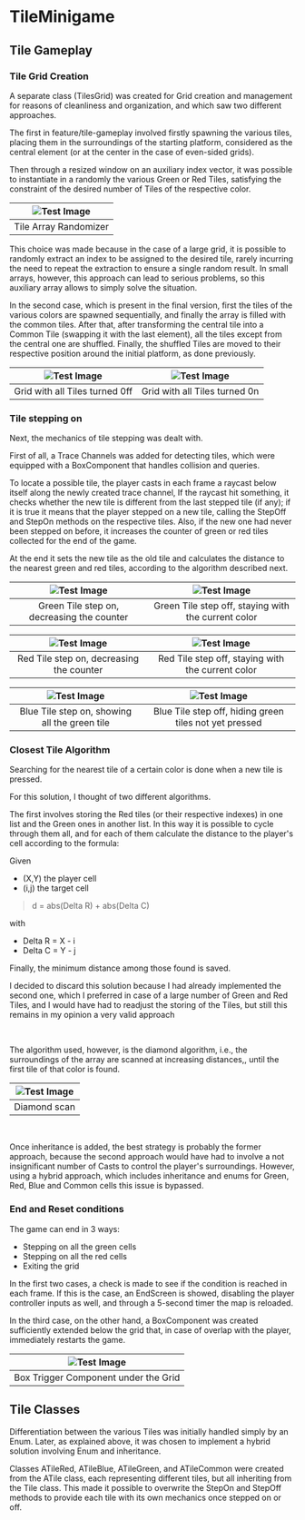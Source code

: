 # TileMinigame

## Tile Gameplay

### Tile Grid Creation

A separate class (TilesGrid) was created for Grid creation and management for reasons of cleanliness and organization,
and which saw two different approaches.

The first in feature/tile-gameplay involved firstly spawning the various tiles, placing them in the surroundings of the
starting platform, considered as the central element (or at the center in the case of even-sided grids).

Then through a resized window on an auxiliary index vector, it was possible to instantiate in a randomly the various
Green or Red Tiles, satisfying the constraint of the desired number of Tiles of the respective color.

| ![Test Image](Documentation/1.gif) |
|:----------------------------------:|
|       Tile Array Randomizer        |

This choice was made because in the case of a large grid, it is possible to randomly extract an index to be assigned to
the desired tile, rarely incurring the need to repeat the extraction to ensure a single random result.
In small arrays, however, this approach can lead to serious problems, so this auxiliary array allows to simply solve the
situation.

In the second case, which is present in the final version, first the tiles of the various colors are spawned
sequentially, and finally the array is filled with the common tiles. After that, after transforming the central tile
into a Common Tile (swapping it with the last element), all the tiles except from the central one are shuffled.
Finally, the shuffled Tiles are moved to their respective position around the initial platform, as done previously.

| ![Test Image](Documentation/2.png) | ![Test Image](Documentation/3.png) |
|:----------------------------------:|:----------------------------------:|
|   Grid with all Tiles turned 0ff   |   Grid with all Tiles turned 0n    |

### Tile stepping on

Next, the mechanics of tile stepping was dealt with.

First of all, a Trace Channels was added for detecting tiles, which were equipped with a BoxComponent that handles
collision and queries.

To locate a possible tile, the player casts in each frame a raycast below itself along the newly created trace channel,
If the raycast hit something, it checks whether the new tile is different from the last stepped tile (if any); if it is
true it means that the player stepped on a new tile, calling the StepOff and StepOn methods on the respective tiles.
Also, if the new one had never been stepped on before, it increases the counter of green or red tiles collected for the
end of the game.

At the end it sets the new tile as the old tile and calculates the distance to the nearest green and red tiles,
according to the algorithm described next.

|     ![Test Image](Documentation/6.gif)     |         ![Test Image](Documentation/7.gif)          |
|:------------------------------------------:|:---------------------------------------------------:|
| Green Tile step on, decreasing the counter | Green Tile step off, staying with the current color |

|    ![Test Image](Documentation/8.gif)    |        ![Test Image](Documentation/9.gif)         |
|:----------------------------------------:|:-------------------------------------------------:|
| Red Tile step on, decreasing the counter | Red Tile step off, staying with the current color |

|      ![Test Image](Documentation/10.gif)      |          ![Test Image](Documentation/11.gif)           |
|:---------------------------------------------:|:------------------------------------------------------:|
| Blue Tile step on, showing all the green tile | Blue Tile step off, hiding green tiles not yet pressed |

### Closest Tile Algorithm

Searching for the nearest tile of a certain color is done when a new tile is pressed.

For this solution, I thought of two different algorithms.

The first involves storing the Red tiles (or their respective indexes) in one list and the Green ones in another list.
In this way it is possible to cycle through them all, and for each of them calculate the distance to the player's cell
according to the formula:

Given

- (X,Y) the player cell
- (i,j) the target cell

> d = abs(Delta R) + abs(Delta C)

with

- Delta R = X - i
- Delta C = Y - j

Finally, the minimum distance among those found is saved.

I decided to discard this solution because I had already
implemented the second one, which I preferred in case of a large number of Green and Red Tiles, and I would have had to
readjust the storing of the Tiles, but still this remains in my opinion a very valid approach

<br/>

The algorithm used, however, is the diamond algorithm, i.e., the surroundings of the array are scanned at increasing
distances,, until the first tile of that color is found.

| ![Test Image](Documentation/12.gif) |
|:-----------------------------------:|
|            Diamond scan             |

<br/>

Once inheritance is added, the best strategy is probably the former approach, because the second approach would have had
to involve a not insignificant number of Casts to control the player's surroundings. However, using a hybrid approach,
which includes inheritance and enums for Green, Red, Blue and Common cells this issue is bypassed.

### End and Reset conditions

The game can end in 3 ways:

- Stepping on all the green cells
- Stepping on all the red cells
- Exiting the grid

In the first two cases, a check is made to see if the condition is reached in each frame. If this is the case, an
EndScreen is showed, disabling the player controller inputs as well, and through a 5-second timer the map is reloaded.

In the third case, on the other hand, a BoxComponent was created sufficiently extended below the grid that, in case of
overlap with the player, immediately restarts the game.

|  ![Test Image](Documentation/13.png)   |
|:------------------------------------:|
| Box Trigger Component under the Grid |

## Tile Classes

Differentiation between the various Tiles was initially handled simply by an Enum. Later, as explained above, it was
chosen to implement a hybrid solution involving Enum and inheritance.

Classes ATileRed, ATileBlue, ATileGreen, and ATileCommon were created from the ATile class, each representing different
tiles, but all inheriting from the Tile class. This made it possible to overwrite the StepOn and StepOff methods to
provide each tile with its own mechanics once stepped on or off.